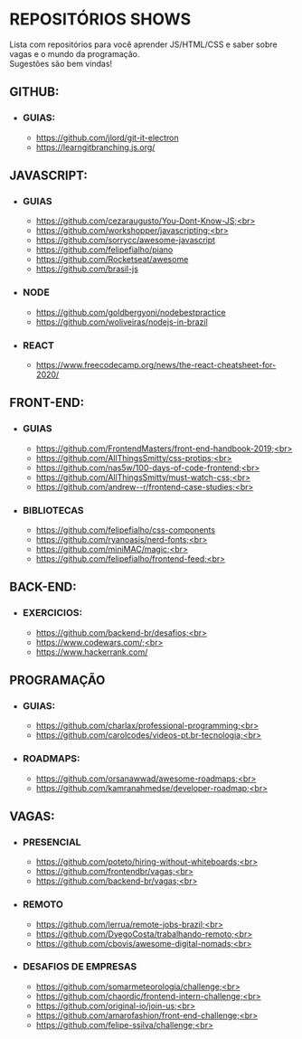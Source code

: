 

# REPOSITÓRIOS SHOWS

Lista com repositórios para você aprender JS/HTML/CSS e saber sobre vagas e o mundo da programação.<br>
Sugestões são bem vindas!

## GITHUB:
  * ### GUIAS:
    * https://github.com/jlord/git-it-electron<br>
    * https://learngitbranching.js.org/<br>

## JAVASCRIPT:
  * ### GUIAS
    * https://github.com/cezaraugusto/You-Dont-Know-JS;<br>
    * https://github.com/workshopper/javascripting;<br>
    * https://github.com/sorrycc/awesome-javascript<br>
    * https://github.com/felipefialho/piano<br>
    * https://github.com/Rocketseat/awesome<br>
    * https://github.com/brasil-js<br>

  * ### NODE
    * https://github.com/goldbergyoni/nodebestpractice<br>
    * https://github.com/woliveiras/nodejs-in-brazil<br>

  * ### REACT
    * https://www.freecodecamp.org/news/the-react-cheatsheet-for-2020/<br>

## FRONT-END:
  * ### GUIAS
    * https://github.com/FrontendMasters/front-end-handbook-2019;<br>
    * https://github.com/AllThingsSmitty/css-protips;<br>
    * https://github.com/nas5w/100-days-of-code-frontend;<br>
    * https://github.com/AllThingsSmitty/must-watch-css;<br>
    * https://github.com/andrew--r/frontend-case-studies;<br>

  * ### BIBLIOTECAS
    * https://github.com/felipefialho/css-components<br>
    * https://github.com/ryanoasis/nerd-fonts;<br>
    * https://github.com/miniMAC/magic;<br>
    * https://github.com/felipefialho/frontend-feed;<br>

## BACK-END:
  * ### EXERCICIOS:
    * https://github.com/backend-br/desafios;<br>
    * https://www.codewars.com/;<br>
    * https://www.hackerrank.com/<br>

## PROGRAMAÇÃO
  * ### GUIAS:
    * https://github.com/charlax/professional-programming;<br>
    * https://github.com/carolcodes/videos-pt.br-tecnologia;<br>

  * ### ROADMAPS:
    * https://github.com/orsanawwad/awesome-roadmaps;<br>
    * https://github.com/kamranahmedse/developer-roadmap;<br>

## VAGAS:<br>
  * ### PRESENCIAL
    * https://github.com/poteto/hiring-without-whiteboards;<br>
    * https://github.com/frontendbr/vagas;<br>
    * https://github.com/backend-br/vagas;<br>
  * ### REMOTO
    * https://github.com/lerrua/remote-jobs-brazil;<br>
    * https://github.com/DyegoCosta/trabalhando-remoto;<br>
    * https://github.com/cbovis/awesome-digital-nomads;<br>
  * ### DESAFIOS DE EMPRESAS
    * https://github.com/somarmeteorologia/challenge;<br>
    * https://github.com/chaordic/frontend-intern-challenge;<br>
    * https://github.com/original-io/join-us;<br>
    * https://github.com/amarofashion/front-end-challenge;<br>
    * https://github.com/felipe-ssilva/challenge;<br>
